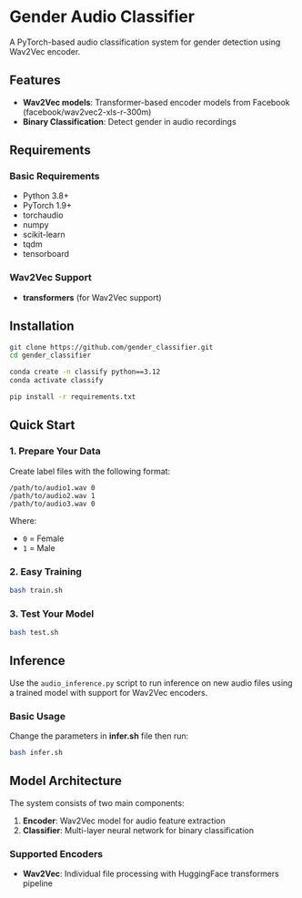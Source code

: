 # Gender Audio Classifier

A PyTorch-based audio classification system for gender detection using Wav2Vec encoder.

## Features

- **Wav2Vec models**: Transformer-based encoder models from Facebook (facebook/wav2vec2-xls-r-300m)
- **Binary Classification**: Detect gender in audio recordings

## Requirements

### Basic Requirements
- Python 3.8+
- PyTorch 1.9+
- torchaudio
- numpy
- scikit-learn
- tqdm
- tensorboard

### Wav2Vec Support
- **transformers** (for Wav2Vec support)

## Installation

```bash
git clone https://github.com/gender_classifier.git
cd gender_classifier

conda create -n classify python==3.12
conda activate classify

pip install -r requirements.txt
```

## Quick Start

### 1. Prepare Your Data

Create label files with the following format:
```
/path/to/audio1.wav 0
/path/to/audio2.wav 1
/path/to/audio3.wav 0
```

Where:
- `0` = Female
- `1` = Male

### 2. Easy Training

```bash
bash train.sh
```

### 3. Test Your Model

```bash
bash test.sh
```

## Inference

Use the `audio_inference.py` script to run inference on new audio files using a trained model with support for Wav2Vec encoders.

### Basic Usage

Change the parameters in **infer.sh** file then run:

```bash
bash infer.sh
```

## Model Architecture

The system consists of two main components:

1. **Encoder**: Wav2Vec model for audio feature extraction
2. **Classifier**: Multi-layer neural network for binary classification

### Supported Encoders

- **Wav2Vec**: Individual file processing with HuggingFace transformers pipeline
